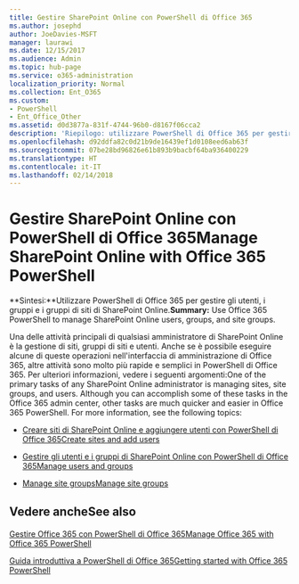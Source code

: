 ```yaml
---
title: Gestire SharePoint Online con PowerShell di Office 365
ms.author: josephd
author: JoeDavies-MSFT
manager: laurawi
ms.date: 12/15/2017
ms.audience: Admin
ms.topic: hub-page
ms.service: o365-administration
localization_priority: Normal
ms.collection: Ent_O365
ms.custom:
- PowerShell
- Ent_Office_Other
ms.assetid: d0d3877a-831f-4744-96b0-d8167f06cca2
description: 'Riepilogo: utilizzare PowerShell di Office 365 per gestire gli utenti, i gruppi e i gruppi di siti di SharePoint Online.'
ms.openlocfilehash: d92ddfa82c0d21b9de16439ef1d0108eed6ab63f
ms.sourcegitcommit: 07be28bd96826e61b893b9bacbf64ba936400229
ms.translationtype: HT
ms.contentlocale: it-IT
ms.lasthandoff: 02/14/2018
---
```

# <a name="manage-sharepoint-online-with-office-365-powershell"></a><span data-ttu-id="be012-103">Gestire SharePoint Online con PowerShell di Office 365</span><span class="sxs-lookup"><span data-stu-id="be012-103">Manage SharePoint Online with Office 365 PowerShell</span></span>

 <span data-ttu-id="be012-104">**Sintesi:**Utilizzare PowerShell di Office 365 per gestire gli utenti, i gruppi e i gruppi di siti di SharePoint Online.</span><span class="sxs-lookup"><span data-stu-id="be012-104">**Summary:** Use Office 365 PowerShell to manage SharePoint Online users, groups, and site groups.</span></span>
  
<span data-ttu-id="be012-p101">Una delle attività principali di qualsiasi amministratore di SharePoint Online è la gestione di siti, gruppi di siti e utenti. Anche se è possibile eseguire alcune di queste operazioni nell'interfaccia di amministrazione di Office 365, altre attività sono molto più rapide e semplici in PowerShell di Office 365. Per ulteriori informazioni, vedere i seguenti argomenti:</span><span class="sxs-lookup"><span data-stu-id="be012-p101">One of the primary tasks of any SharePoint Online administrator is managing sites, site groups, and users. Although you can accomplish some of these tasks in the Office 365 admin center, other tasks are much quicker and easier in Office 365 PowerShell. For more information, see the following topics:</span></span>
  
- [<span data-ttu-id="be012-108">Creare siti di SharePoint Online e aggiungere utenti con PowerShell di Office 365</span><span class="sxs-lookup"><span data-stu-id="be012-108">Create sites and add users</span></span>](http://technet.microsoft.com/library/c55d4ccf-ab36-481a-a285-c40234e11abd.aspx)
    
- [<span data-ttu-id="be012-109">Gestire gli utenti e i gruppi di SharePoint Online con PowerShell di Office 365</span><span class="sxs-lookup"><span data-stu-id="be012-109">Manage users and groups</span></span>](http://technet.microsoft.com/library/9680af2e-a965-4e62-92ee-da72105c7800.aspx)
    
- [<span data-ttu-id="be012-110">Manage site groups</span><span class="sxs-lookup"><span data-stu-id="be012-110">Manage site groups</span></span>](http://technet.microsoft.com/library/122f4099-c78d-4cce-bab0-4343b04596ae.aspx)
    
## <a name="see-also"></a><span data-ttu-id="be012-111">Vedere anche</span><span class="sxs-lookup"><span data-stu-id="be012-111">See also</span></span>

#### 

[<span data-ttu-id="be012-112">Gestire Office 365 con PowerShell di Office 365</span><span class="sxs-lookup"><span data-stu-id="be012-112">Manage Office 365 with Office 365 PowerShell</span></span>](manage-office-365-with-office-365-powershell.md)
  
[<span data-ttu-id="be012-113">Guida introduttiva a PowerShell di Office 365</span><span class="sxs-lookup"><span data-stu-id="be012-113">Getting started with Office 365 PowerShell</span></span>](getting-started-with-office-365-powershell.md)

